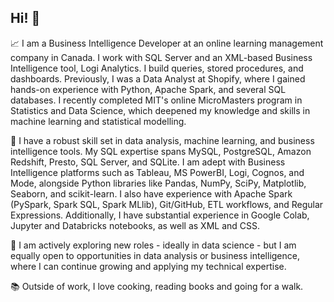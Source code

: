 ## Hi! 👋

📈 I am a Business Intelligence Developer at an online learning management company in Canada. I work with SQL Server and an XML-based Business Intelligence tool, Logi Analytics. I build queries, stored procedures, and dashboards. Previously, I was a Data Analyst at Shopify, where I gained hands-on experience with Python, Apache Spark, and several SQL databases. I recently completed MIT's online MicroMasters program in Statistics and Data Science, which deepened my knowledge and skills in machine learning and statistical modelling.

🚀 I have a robust skill set in data analysis, machine learning, and business intelligence tools. My SQL expertise spans MySQL, PostgreSQL, Amazon Redshift, Presto, SQL Server, and SQLite. I am adept with Business Intelligence platforms such as Tableau, MS PowerBI, Logi, Cognos, and Mode, alongside Python libraries like Pandas, NumPy, SciPy, Matplotlib, Seaborn, and scikit-learn. I also have experience with Apache Spark (PySpark, Spark SQL, Spark MLlib), Git/GitHub, ETL workflows, and Regular Expressions. Additionally, I have substantial experience in Google Colab, Jupyter and Databricks notebooks, as well as XML and CSS.

🔭 I am actively exploring new roles - ideally in data science - but I am equally open to opportunities in data analysis or business intelligence, where I can continue growing and applying my technical expertise.

📚 Outside of work, I love cooking, reading books and going for a walk.
